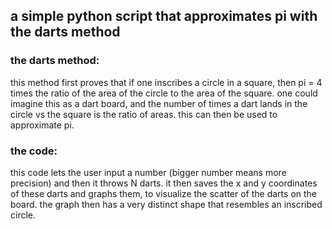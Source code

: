 ## a simple python script that approximates pi with the darts method

### the darts method:
this method first proves that if one inscribes a circle in a square, then pi = 4 times the ratio of the area of the circle to the area of the square.
one could imagine this as a dart board, and the number of times a dart lands in the circle vs the square is the ratio of areas. this can then be used to approximate pi.

### the code:
this code lets the user input a number (bigger number means more precision) and then it throws N darts. it then saves the x and y coordinates of these darts and graphs them, to visualize the scatter of the darts on the board. the graph then has a very distinct shape that resembles an inscribed circle.
